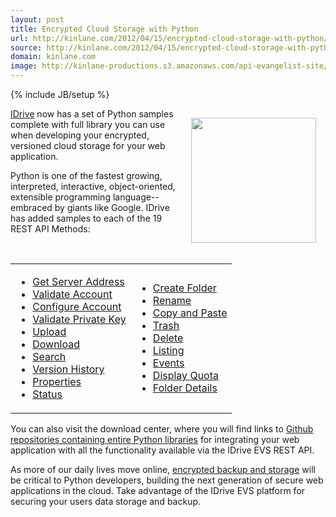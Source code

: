 ```yaml
---
layout: post
title: Encrypted Cloud Storage with Python
url: http://kinlane.com/2012/04/15/encrypted-cloud-storage-with-python/
source: http://kinlane.com/2012/04/15/encrypted-cloud-storage-with-python/
domain: kinlane.com
image: http://kinlane-productions.s3.amazonaws.com/api-evangelist-site/blog/python-logo.jpg
---
```

{% include JB/setup %}<p><img style="padding: 15px;" src="http://kinlane-productions.s3.amazonaws.com/IDrive/idrive-python.png" alt="" width="200" align="right" /></p>
<p><a title="IDrive" href="http://www.idrive.com/">IDrive</a> now has a set of Python samples complete with full library you can use when developing your encrypted, versioned cloud storage for your web application.</p>
<p>Python is one of the fastest growing, interpreted, interactive, object-oriented, extensible programming language--embraced by giants like Google.  IDrive has added samples to each of the 19 REST API Methods:</p>
<p>&nbsp;</p>
<table cellspacing="5" cellpadding="5" width="100%" align="center">
<tbody>
<tr>
<td>
<ul class="mainlist">
<li><a href="http://evs.idrive.com/web-get-server-address-api.htm">Get Server Address</a></li>
<li><a href="http://evs.idrive.com/web-validate-account-api.htm">Validate Account</a></li>
<li><a href="http://evs.idrive.com/web-configure-account-api.htm">Configure Account</a></li>
<li><a href="http://evs.idrive.com/web-validate-enc-api.htm">Validate Private Key</a></li>
<li><a href="http://evs.idrive.com/web-file-upload-api.htm">Upload</a></li>
<li><a href="http://evs.idrive.com/web-download-restore-api.htm">Download</a></li>
<li><a href="http://evs.idrive.com/web-search-api.htm">Search</a></li>
<li><a href="http://evs.idrive.com/web-version-history-api.htm">Version History</a></li>
<li><a href="http://evs.idrive.com/web-properties-api.htm">Properties</a></li>
<li><a href="http://evs.idrive.com/web-status-api.htm">Status</a></li>
</ul>
</td>
<td>
<ul class="mainlist">
<li><a href="http://evs.idrive.com/web-create-folder-api.htm">Create Folder</a></li>
<li><a href="http://evs.idrive.com/web-rename-folder-api.htm">Rename</a></li>
<li><a href="http://evs.idrive.com/web-copy-paste-api.htm">Copy and Paste</a></li>
<li><a href="http://evs.idrive.com/web-trash-api.htm">Trash</a></li>
<li><a href="http://evs.idrive.com/web-delete-api.htm">Delete</a></li>
<li><a href="http://evs.idrive.com/web-listing-api.htm">Listing</a></li>
<li><a href="http://evs.idrive.com/web-events-api.htm">Events</a></li>
<li><a href="http://evs.idrive.com/web-quota-usage-api.htm">Display Quota</a></li>
<li><a href="http://evs.idrive.com/web-folder-details-api.htm">Folder Details</a></li>
</ul>
</td>
</tr>
</tbody>
</table>
<p>You can also visit the download center, where you will find links to <a title="Github repositories containing entire Python libraries" href="https://github.com/idrivevangelist/IDrive-Encrypted-File-System--EVS--REST-API-python-Library">Github repositories containing entire Python libraries</a> for integrating your web application with all the functionality available via the IDrive EVS REST API.</p>
<p>As more of our daily lives move online, <a title="encrypted backup and storage" href="http://evs.idrive.com/">encrypted backup and storage</a> will be critical to Python developers, building the next generation of secure web applications in the cloud.  Take advantage of the IDrive EVS platform for securing your users data storage and backup.</p>